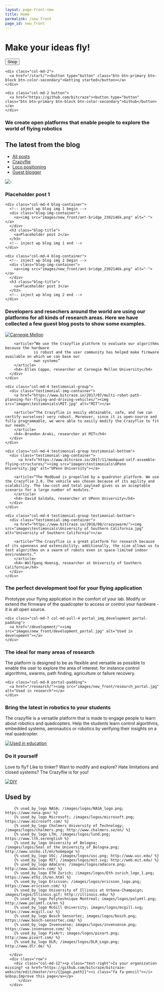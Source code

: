 ```yaml
---
layout: page-front-new
title: Home
permalink: /new_front
page_id: new_front
---
```


<div class="container-fluid front-top-banner">
  <div class="row">
      <div class="col-md-9 header_text">
            <h1>Make your ideas fly!</h1>
      </div>
  </div>

  <div class="row">
    <div class="col-md-2">
      <a href="https://store.bitcraze.io/"><button type="button" class="btn btn-primary btn-block btn-color-primary">Shop</button></a>
    </div>

    <div class="col-md-2">
      <a href="/start/"><button type="button" class="btn btn-primary btn-block btn-color-secondary">Getting started</button></a>
    </div>

    <div class="col-md-2 button">
      <a href="https://github.com/bitcraze"><button type="button" class="btn btn-primary btn-block btn-color-secondary">Github</button></a>
    </div>
  </div>

<div class="row">
      <div class="col-md-4 pull-right">
        <div class="text-box_value_proposition">
          <h3>We create open platforms that enable people to explore the world of flying robotics</h3>
        </div>
    </div>
  </div>
</div>

<!--Blog-->
<div class="container-fluid blog-section scroll-point">
  <div class="row">
    <div class="col-md-4">
      <h2>The latest from the blog</h2>
    </div>
    <div class="col-md-8 display-menu">
      <div class="menu-blog-container">
        <ul class="menu-blog">
          <li class="menu-item"><a href="/blog/">All posts</a></li>
          <li class="menu-item"><a href="/category/crazyflie/">Crazyflie</a></li>
          <li class="menu-item"><a href="/category/loco-positioning/">Loco positioning</a></li>
          <li class="menu-item"><a href="/category/guest-blogger/">Guest blogger</a></li>
        </ul>
      </div>
    </div>
  </div>

  <div class="row">
    <div class="col-md-4 blog-container">
      <!-- inject wp blog img 0 begin -->
      <div class="blog-img-container">
        <a><img src="images/new_front/ant-bridge_2302146k.png" alt="-"></a>
      </div>
      <h3 class="blog-title">
        <a>Placeholder post 1</a>
      </h3>
      <!-- inject wp blog img 0 end -->
    </div>

    <div class="col-md-4 blog-container">
      <!-- inject wp blog img 1 begin -->
      <div class="blog-img-container">
        <a><img src="images/new_front/ant-bridge_2302146k.png" alt="-"></a>
      </div>
      <h3 class="blog-title">
        <a>Placeholder post 2</a>
      </h3>
      <!-- inject wp blog img 1 end -->
    </div>

    <div class="col-md-4 blog-container">
      <!-- inject wp blog img 2 begin -->
      <div class="blog-img-container">
        <a><img src="images/new_front/ant-bridge_2302146k.png" alt="-"></a>
      </div>
      <h3 class="blog-title">
        <a>Placeholder post 3</a>
      </h3>
      <!-- inject wp blog img 2 end -->
    </div>
  </div>
</div>


<!--Testimonials-->
<div class="container-fluid testimonial-section scroll-point">
  <div class="row">
    <div class="col-md-4">
      <div class="testimonial-header-text-wrapper">
        <div class="testimonial-header-text">
          <h3>Developers and resechers around the world are using our platforms for all kinds of research areas. Here we have collected a few guest blog posts to show some examples.</h3>
        </div>
      </div>
    </div>
    <div class="col-md-4 testimonial-group">
      <div class="testimonial-img-container">
        <a href="https://www.bitcraze.io/2017/06/towards-persistent-adaptive-multi-robot-systems/"><img src="images\testimonials\Carnegie Mellon_testimonial.jpg" alt="Carnegie Mellon"></a>

        <article>“We use the Crazyflie platform to evaluate our algorithms because the hardware
                 is robust and the user community has helped make firmware available on which we can base our
                 own systems”
        </article>
        <h4>-Ellen Cappo, researcher at Carnegie Mellon University</h4>
      </div>
    </div>

    <div class="col-md-4 testimonial-group">
      <div class="testimonial-img-container">
        <a href="https://www.bitcraze.io/2017/07/multi-robot-path-planning-for-flying-and-driving-vehicles/"><img src="images\testimonials\MIT.jpg" alt="MIT"></a>

        <article>“The Crazyflie is easily obtainable, safe, and (we can certify ourselves) very robust. Moreover, since it is open-source and fully programmable, we were able to easily modify the Crazyflie to fit our needs.”
        </article>
        <h4>-Brandon Araki, researcher at MIT</h4>
      </div>
    </div>

    <div class="col-md-4 testimonial-group testimonial-bottom">
      <div class="testimonial-img-container">
          <a href="https://www.bitcraze.io/2017/11/modquad-self-assemble-flying-structures/"><img src="images\testimonials\UPenn University.jpg" alt="UPenn University"></a>

        <article>“The ModQuad is propelled by a quadrotor platform. We use the Crazyflie 2.0. The vehicle was chosen because of its agility and scalability. The low-cost and total payload gives us an acceptable scenario for a large number of modules.”
        </article>
        <h4>-David Saldaña, researcher at UPenn University</h4>
      </div>
    </div>

    <div class="col-md-4 testimonial-group testimonial-bottom">
      <div class="testimonial-img-container">
        <a href="https://www.bitcraze.io/2016/08/crazyswarm/"><img src="images\testimonials\University of Southern California.jpg" alt="University of Southern California"></a>

        <article>“The Crazyflie is a great platform for research because of its openness and extensibility; additionally, the size allows us to test algorithms on a swarm of robots even in space-limited indoor environments.”
        </article>
        <h4>-Wolfgang Hoenig, researcher at University of Southern California</h4>
      </div>
    </div>

<!-- Portals -->

<!-- Development portal -->
<div class="container-fluid portal-section scroll-point">
  <div class="row portal-group">
    <div class="col-md-4 col-md-push-7 col-md-offset-1 portal-padding">
      <div class="text-box_portals text-box_development">
        <h3>The perfect development tool for your flying application</h3>
          <p>Prototype your flying application in the comfort of your lab.
            Modify or extend the firmware of the quadcopter to access or control your hardware - it is all open source.
          </p>
      </div>
    </div>

    <div class="col-md-7 col-md-pull-4 portal_img_development portal-padding">
      <a href="/development/"><img src="images/new_front/development_portal.jpg" alt="Used in development"></a>
    </div>
  </div>
</div>

<!-- Research portal -->
<div class="container-fluid portal-section scroll-point">
  <div class="row portal-group">
    <div class="col-md-4 portal-padding">
      <div class="text-box_portals text-box_research">
        <h3>The ideal for many areas of research</h3>
          <p>The platform is designed to be as flexible and versatile as possible to enable the user to explore the area of interest. for instance control algorithms, swarms, path finding, agriculture or failure recovery.
          </p>
      </div>
    </div>

    <div class="col-md-8 portal-padding">
      <a href="/research/"><img src="images/new_front/research_portal.jpg" alt="Used in research"></a>
    </div>
  </div>
</div>

<!-- Education portal -->
<div class="container-fluid portal-section scroll-point">
  <div class="row portal-group">
    <div class="col-md-4 col-md-push-7 col-md-offset-1 portal-padding">
      <div class="text-box_portals text-box_education">
        <h3>Bring the latest in robotics to your students</h3>
          <p>The crazyflie is a versatile platform that is made to engage people to learn about robotics and quadcopters.
            Help the students learn control algorithms, embedded systems, aeronautics or robotics by verifying their insights on a real quadcopter.
          </p>
      </div>
    </div>
    <div class="col-md-7 col-md-pull-4 portal-padding">
      <a href="/education/"><img src="images/new_front/education_portal.jpg" alt="Used in education"></a>
    </div>
  </div>
</div>

<!-- DIY portal -->
<div class="container-fluid portal-section scroll-point">
  <div class="row portal-group">
    <div class="col-md-4 portal-padding">
      <div class="text-box_portals text-box_diy">
        <h3>Do it yourself</h3>
          <p>Love to fly? Like to tinker? Want to modify and explore? Hate limitations and closed systems? The Crazyflie is for you!
          </p>
      </div>
    </div>
    <div class="col-md-8 portal-padding">
      <a href="/diy/"><img src="images/new_front/diy_portal.jpg" alt="DIY"></a>
    </div>
  </div>
</div>

  <!-- Portals end -->


<div class="container-fluid used-by-section scroll-point">
    <div class="row">
        <div class="col-md-12">
            <h2>Used by</h2>
        </div>

        {% used_by_logo NASA; /images/logos/NASA_logo.png; https://www.nasa.gov/ %}
        {% used_by_logo Microsoft; /images/logos/microsoft.png; https://www.microsoft.com/ %}
        {% used_by_logo Chalmers University of Technology; /images/logos/chalmers.png; http://www.chalmers.se/en/ %}
        {% used_by_logo LTH; /images/logos/lund.png; https://www.lth.se/english %}
        {% used_by_logo University of Bologna; /images/logos/Seal_of_the_University_of_Bologna.png; http://www.unibo.it/en/homepage %}
        {% used_by_logo USC; /images/logos/usc.png; http://www.usc.edu/ %}
        {% used_by_logo MIT; /images/logos/mit.svg; http://web.mit.edu/ %}
        {% used_by_logo AdaCore; /images/logos/adacore.png; http://www.adacore.com/ %}
        {% used_by_logo ETH Zurich; /images/logos/Eth-zurich_logo_1.png; https://www.ethz.ch/en.html %}
        {% used_by_logo Ericsson; /images/logos/ericsson_logo.png; https://www.ericsson.com/ %}
        {% used_by_logo University of Illinois at Urbana-Champaign; images/logos/Illinois.gif; http://illinois.edu/ %}
        {% used_by_logo Polytechnique Montreal; images/logos/polymtl.png; http://www.polymtl.ca/en %}
        {% used_by_logo McGill University; images/logos/mcgill.svg; https://www.mcgill.ca/ %}
        {% used_by_logo Bosch Sensortec; images/logos/bosch.png; https://www.bosch-sensortec.com/ %}
        {% used_by_logo Invensense; images/logos/invensense.png; https://www.invensense.com/ %}
        {% used_by_logo PixArt; images/logos/pixart.png; http://www.pixart.com/ %}
        {% used_by_logo DLR; /images/logos/DLR_Logo.png; http://www.dlr.de/ %}

      </div>
      <div class="row">
        <div class="col-md-12"><p class="text-right">Is your organization missing? <a href="https://github.com/bitcraze/bitcraze-website/edit/master/src/{{page.path}}"><i class="fa fa-pencil"></i> &nbsp;Improve this page</a></p>
          </div>
      </div>
</div>

<!-- <div class="section-scroller" onclick="kraken.scrollToNextScrollPoint()">
  <i class="fa fa-chevron-down"></i>
</div>

<script type='text/javascript'>
  kraken.registerSectionScrollerSpy();
</script> -->
